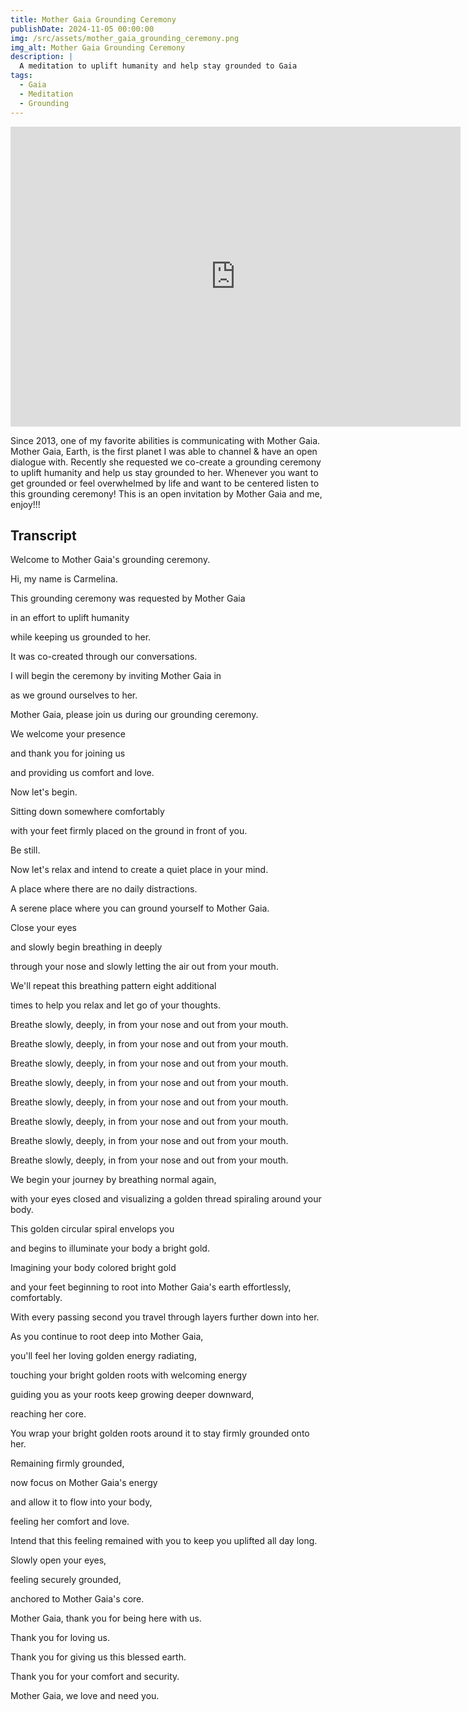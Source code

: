 ```yaml
---
title: Mother Gaia Grounding Ceremony
publishDate: 2024-11-05 00:00:00
img: /src/assets/mother_gaia_grounding_ceremony.png
img_alt: Mother Gaia Grounding Ceremony
description: |
  A meditation to uplift humanity and help stay grounded to Gaia
tags:
  - Gaia
  - Meditation
  - Grounding
---
```


<iframe width="720" height="480" src="https://www.youtube-nocookie.com/embed/hQS7Y-8W5CY?si=xEgFewsgULGu_-4X" title="YouTube video player" frameborder="0" allow="accelerometer; autoplay; clipboard-write; encrypted-media; gyroscope; picture-in-picture; web-share" referrerpolicy="strict-origin-when-cross-origin" allowfullscreen></iframe>

Since 2013, one of my favorite abilities is communicating with Mother Gaia. Mother Gaia, Earth, is the first planet I was able to channel & have an open dialogue with. Recently she requested we co-create a grounding ceremony to uplift humanity and help us stay grounded to her. Whenever you want to get grounded or feel overwhelmed by life and want to be centered listen to this grounding ceremony! This is an open invitation by Mother Gaia and me, enjoy!!!

## Transcript

Welcome to Mother Gaia's grounding ceremony.

Hi, my name is Carmelina.

This grounding ceremony was requested by Mother Gaia

in an effort to uplift humanity

while keeping us grounded to her.

It was co-created through our conversations.

I will begin the ceremony by inviting Mother Gaia in

as we ground ourselves to her.

Mother Gaia, please join us during our grounding ceremony.

We welcome your presence

and thank you for joining us

and providing us comfort and love.

Now let's begin.

Sitting down somewhere comfortably

with your feet firmly placed on the ground in front of you.

Be still.

Now let's relax and intend to create a quiet place in your mind.

A place where there are no daily distractions.

A serene place where you can ground yourself to Mother Gaia.

Close your eyes

and slowly begin breathing in deeply

through your nose and slowly letting the air out from your mouth.

We'll repeat this breathing pattern eight additional

times to help you relax and let go of your thoughts.

Breathe slowly, deeply, in from your nose and out from your mouth.

Breathe slowly, deeply, in from your nose and out from your mouth.

Breathe slowly, deeply, in from your nose and out from your mouth.

Breathe slowly, deeply, in from your nose and out from your mouth.

Breathe slowly, deeply, in from your nose and out from your mouth.

Breathe slowly, deeply, in from your nose and out from your mouth.

Breathe slowly, deeply, in from your nose and out from your mouth.

Breathe slowly, deeply, in from your nose and out from your mouth.

We begin your journey by breathing normal again,

with your eyes closed and visualizing a golden thread spiraling around your body.

This golden circular spiral envelops you

and begins to illuminate your body a bright gold.

Imagining your body colored bright gold

and your feet beginning to root into Mother Gaia's earth effortlessly, comfortably.

With every passing second you travel through layers further down into her.

As you continue to root deep into Mother Gaia,

you'll feel her loving golden energy radiating,

touching your bright golden roots with welcoming energy

guiding you as your roots keep growing deeper downward,

reaching her core.

You wrap your bright golden roots around it to stay firmly grounded onto her.

Remaining firmly grounded,

now focus on Mother Gaia's energy

and allow it to flow into your body,

feeling her comfort and love.

Intend that this feeling remained with you to keep you uplifted all day long.

Slowly open your eyes,

feeling securely grounded,

anchored to Mother Gaia's core.

Mother Gaia, thank you for being here with us.

Thank you for loving us.

Thank you for giving us this blessed earth.

Thank you for your comfort and security.

Mother Gaia, we love and need you.
